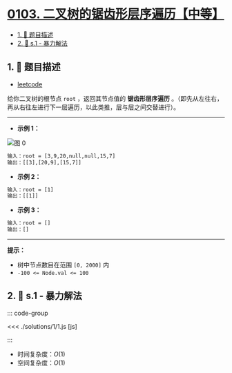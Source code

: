 # [0103. 二叉树的锯齿形层序遍历【中等】](https://github.com/tnotesjs/TNotes.leetcode/tree/main/notes/0103.%20%E4%BA%8C%E5%8F%89%E6%A0%91%E7%9A%84%E9%94%AF%E9%BD%BF%E5%BD%A2%E5%B1%82%E5%BA%8F%E9%81%8D%E5%8E%86%E3%80%90%E4%B8%AD%E7%AD%89%E3%80%91)

<!-- region:toc -->

- [1. 📝 题目描述](#1--题目描述)
- [2. 🎯 s.1 - 暴力解法](#2--s1---暴力解法)

<!-- endregion:toc -->

## 1. 📝 题目描述

- [leetcode](https://leetcode.cn/problems/binary-tree-zigzag-level-order-traversal/)

给你二叉树的根节点 `root` ，返回其节点值的 **锯齿形层序遍历** 。（即先从左往右，再从右往左进行下一层遍历，以此类推，层与层之间交替进行）。

---

- **示例 1：**

![图 0](https://cdn.jsdelivr.net/gh/tnotesjs/imgs@main/2025-09-10-20-29-16.png)

```txt
输入：root = [3,9,20,null,null,15,7]
输出：[[3],[20,9],[15,7]]
```

- **示例 2：**

```txt
输入：root = [1]
输出：[[1]]
```

- **示例 3：**

```txt
输入：root = []
输出：[]
```

---

**提示：**

- 树中节点数目在范围 `[0, 2000]` 内
- `-100 <= Node.val <= 100`

## 2. 🎯 s.1 - 暴力解法

::: code-group

<<< ./solutions/1/1.js [js]

:::

- 时间复杂度：$O(1)$
- 空间复杂度：$O(1)$
